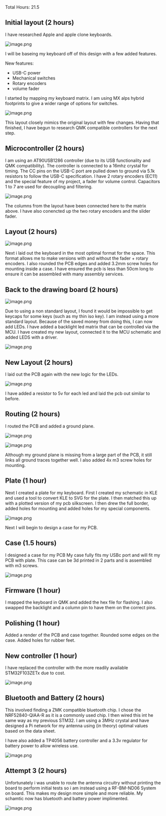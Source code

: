 Total Hours: 21.5

##  Initial layout (2 hours)

I have researched Apple and apple clone keyboards. 

![image.png](/PCB/Images/image.png)

I will be baseing my keyboard off of this design with a few added features.

New features:

- USB-C power
- Mechanical switches
- Rotary encoders
- volume fader

I started by mapping my keyboard matrix. I am using MX alps hybrid footprints to give a wider range of options for switches.

![image.png](/PCB/Images/image-1.png)

This layout closely mimics the original layout with few changes. Having that finished, I have begun to research QMK compatible controllers for the next step.

##  Microcontroller (2 hours)

I am using an AT90USB1286 controller (due to its USB functionality and QMK compatibility). The controller is connected to a 16mhz crystal for timing. The CC pins on the USB-C port are pulled down to ground via 5.1k resistors to follow the USB-C specification. I have 2 rotary encoders (EC11) and the special feature of my project, a fader for volume control. Capacitors 1 to 7 are used for decoupling and filtering.

![image.png](/PCB/Images/image-2.png)

The columns from the layout have been connected here to the matrix above. I have also conencted up the two rotary encoders and the slider fader. 

##  Layout (2 hours)

![image.png](/PCB/Images/image-3.png)

Next i laid out the keyboard in the most optimal format for the space. This format allows me to make versions with and without the fader + rotary encoders. I also rounded the PCB edges and added 3.2mm screw holes for mounting inside a case. I have ensured the pcb is less than 50cm long to ensure it can be assembled with many assembly services.

## Back to the drawing board (2 hours)

![image.png](/PCB/Images/image-6.png)

Due to using a non standard layout, I found it would be impossible to get keycaps for some keys (such as my thin iso key). I am instead using a more standard layout. Because of the saved money from doing this, I can now add LEDs. I have added a backlight led matrix that can be controlled via the MCU. I have created my new layout, connected it to the MCU schematic and added LEDS with a driver.

![image.png](/PCB/Images/image-5.png)

## New Layout (2 hours)

I laid out the PCB again with the new logic for the LEDs.

![image.png](/PCB/Images/image-4.png)

I have added a resistor to 5v for each led and laid the pcb out similar to before.

## Routing (2 hours)

I routed the PCB and added a ground plane.

![image.png](/PCB/Images/image-7.png)

![image.png](/PCB/Images/image-8.png)

Although my ground plane is missing from a large part of the PCB, it still links all ground traces together well. I also added 4x m3 screw holes for mounting.

## Plate (1 hour)

Next I created a plate for my keyboard. First I created my schematic in KLE and used a tool to convert KLE to SVG for the plate. I then matched this up with a plotted version of my pcb silkscreen. I then drew the full border, added holes for mounting and added holes for my special components.

![image.png](/PCB/Images/image-9.png)

Next I will begin to design a case for my PCB.

## Case (1.5 hours)

I designed a case for my PCB My case fully fits my USBc port and will fit my PCB with plate. This case can be 3d printed in 2 parts and is assembled with m3 screws.

![image.png](/PCB/Images/image-10.png)

## Firmware (1 hour)

I mapped the keyboard in QMK and added the hex file for flashing. I also swapped the backlight and a column pin to have them on the correct pins.

## Polishing (1 hour)

Added a render of the PCB and case together. Rounded some edges on the case. Added holes for rubber feet.

## New controller (1 hour)

I have replaced the controller with the more readily available STM32F103ZETx due to cost.

![image.png](/PCB/Images/image-11.png)

## Bluetooth and Battery (2 hours)

This involved finding a ZMK compatible bluetooth chip. I chose the NRF52840-QIAA-R as it is a commonly used chip. I then wired this int he same way as my previous STM32. I am using a 3MHz crystal and have designed a Pi network for my antenna using (in theory) optimal values based on the data sheet.

I have also added a TP4056 battery controller and a 3.3v regulator for battery power to allow wireless use.

![image.png](/PCB/Images/image-12.png)



## Attempt 3 (2 hours)

Unfortunately i was unable to route the antenna circuitry without printing the board to perform initial tests so i am instead using a RF-BM-ND06 System on board. This makes my design more simple and more reliable. My schamtic now has bluetooth and battery power implimented.

![image.png](/PCB/Images/image-13.png)